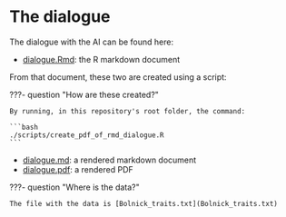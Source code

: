# The dialogue

The dialogue with the AI can be found here:

- [dialogue.Rmd](https://github.com/richelbilderbeek/paper_critical_ai/blob/main/docs/dialogue/dialogue.Rmd):
  the R markdown document

From that document, these two are created using a script:

???- question "How are these created?"

    By running, in this repository's root folder, the command:

    ```bash
    ./scripts/create_pdf_of_rmd_dialogue.R
    ```

- [dialogue.md](dialogue.md): a rendered markdown document
- [dialogue.pdf](dialogue.pdf): a rendered PDF

???- question "Where is the data?"

    The file with the data is [Bolnick_traits.txt](Bolnick_traits.txt)

